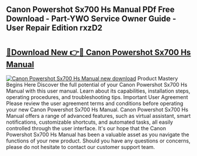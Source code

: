 ## Canon Powershot Sx700 Hs Manual PDf Free Download - Part-YWO Service Owner Guide - User Repair Edition rxzD2

# <h2><a href="http://bc99107.oget.top/?id=Canon+Powershot+Sx700+Hs+Manual">🔗Download New 👉🔴 Canon Powershot Sx700 Hs Manual</a></h2>

[![Canon Powershot Sx700 Hs Manual new download](https://i.imgur.com/5g1atiW.png)](http://bc99107.oget.top/?id=Canon+Powershot+Sx700+Hs+Manual)
Product Mastery Begins Here Discover the full potential of your Canon Powershot Sx700 Hs Manual with this user manual. Learn about its capabilities, installation steps, operating procedures, and troubleshooting tips. Important User Agreement Please review the user agreement terms and conditions before operating your new Canon Powershot Sx700 Hs Manual. Canon Powershot Sx700 Hs Manual offers a range of advanced features, such as virtual assistant, smart notifications, customizable shortcuts, and automated tasks, all easily controlled through the user interface. It's our hope that the Canon Powershot Sx700 Hs Manual has been a valuable asset as you navigate the functions of your new product. Should you have any questions or concerns, please do not hesitate to contact our customer support team.
